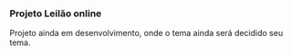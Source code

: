 ### Projeto Leilão online

Projeto ainda em desenvolvimento, onde o tema ainda será decidido seu tema.